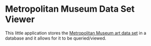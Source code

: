 # Metropolitan Museum Data Set Viewer

This little application stores the [Metropolitan Museum art data set](https://github.com/metmuseum/openaccess)
in a database and it allows for it to be queried/viewed.
